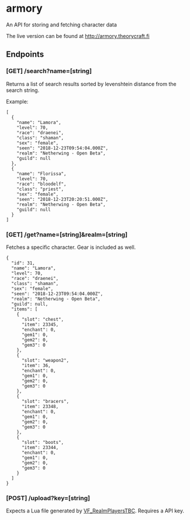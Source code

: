 # armory
An API for storing and fetching character data

The live version can be found at http://armory.theorycraft.fi

## Endpoints

### [GET] /search?name=[string]

Returns a list of search results sorted by levenshtein distance from the search string.

Example: 

```
[
  {
    "name": "Lamora",
    "level": 70,
    "race": "draenei",
    "class": "shaman",
    "sex": "female",
    "seen": "2018-12-23T09:54:04.000Z",
    "realm": "Netherwing - Open Beta",
    "guild": null
  },
  {
    "name": "Florissa",
    "level": 70,
    "race": "bloodelf",
    "class": "priest",
    "sex": "female",
    "seen": "2018-12-23T20:20:51.000Z",
    "realm": "Netherwing - Open Beta",
    "guild": null
  }
]
```

### [GET] /get?name=[string]&realm=[string]

Fetches a specific character. Gear is included as well.

```
{
  "id": 31,
  "name": "Lamora",
  "level": 70,
  "race": "draenei",
  "class": "shaman",
  "sex": "female",
  "seen": "2018-12-23T09:54:04.000Z",
  "realm": "Netherwing - Open Beta",
  "guild": null,
  "items": [
    {
      "slot": "chest",
      "item": 23345,
      "enchant": 0,
      "gem1": 0,
      "gem2": 0,
      "gem3": 0
    },
    {
      "slot": "weapon2",
      "item": 36,
      "enchant": 0,
      "gem1": 0,
      "gem2": 0,
      "gem3": 0
    },
    {
      "slot": "bracers",
      "item": 23348,
      "enchant": 0,
      "gem1": 0,
      "gem2": 0,
      "gem3": 0
    },
    {
      "slot": "boots",
      "item": 23344,
      "enchant": 0,
      "gem1": 0,
      "gem2": 0,
      "gem3": 0
    }
  ]
}
```

### [POST] /upload?key=[string]

Expects a Lua file generated by [VF_RealmPlayersTBC](https://github.com/ClassicDamageModels/RealmPlayers-Addons). Requires a API key.
